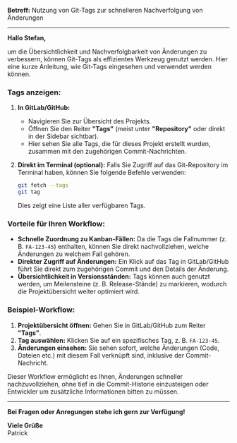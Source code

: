 
**Betreff:** Nutzung von Git-Tags zur schnelleren Nachverfolgung von Änderungen

---

**Hallo Stefan,**

um die Übersichtlichkeit und Nachverfolgbarkeit von Änderungen zu verbessern, können Git-Tags als effizientes Werkzeug genutzt werden. Hier eine kurze Anleitung, wie Git-Tags eingesehen und verwendet werden können.

### Tags anzeigen:
1. **In GitLab/GitHub:**
   - Navigieren Sie zur Übersicht des Projekts.
   - Öffnen Sie den Reiter **"Tags"** (meist unter **"Repository"** oder direkt in der Sidebar sichtbar).
   - Hier sehen Sie alle Tags, die für dieses Projekt erstellt wurden, zusammen mit den zugehörigen Commit-Nachrichten.

2. **Direkt im Terminal (optional):**
   Falls Sie Zugriff auf das Git-Repository im Terminal haben, können Sie folgende Befehle verwenden:
   ```bash
   git fetch --tags
   git tag
   ```
   Dies zeigt eine Liste aller verfügbaren Tags.

### Vorteile für Ihren Workflow:
- **Schnelle Zuordnung zu Kanban-Fällen:** Da die Tags die Fallnummer (z. B. `FA-123-45`) enthalten, können Sie direkt nachvollziehen, welche Änderungen zu welchem Fall gehören.
- **Direkter Zugriff auf Änderungen:** Ein Klick auf das Tag in GitLab/GitHub führt Sie direkt zum zugehörigen Commit und den Details der Änderung.
- **Übersichtlichkeit in Versionsständen:** Tags können auch genutzt werden, um Meilensteine (z. B. Release-Stände) zu markieren, wodurch die Projektübersicht weiter optimiert wird.

### Beispiel-Workflow:
1. **Projektübersicht öffnen:** Gehen Sie in GitLab/GitHub zum Reiter **"Tags"**.
2. **Tag auswählen:** Klicken Sie auf ein spezifisches Tag, z. B. `FA-123-45`.
3. **Änderungen einsehen:** Sie sehen sofort, welche Änderungen (Code, Dateien etc.) mit diesem Fall verknüpft sind, inklusive der Commit-Nachricht.

Dieser Workflow ermöglicht es Ihnen, Änderungen schneller nachzuvollziehen, ohne tief in die Commit-Historie einzusteigen oder Entwickler um zusätzliche Informationen bitten zu müssen.

---

**Bei Fragen oder Anregungen stehe ich gern zur Verfügung!**

**Viele Grüße**  
Patrick
